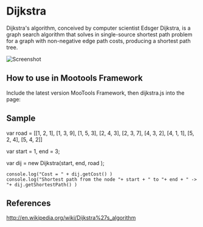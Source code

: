 Dijkstra
========

Dijkstra's algorithm, conceived by computer scientist Edsger Dijkstra, is a graph search algorithm that solves in single-source
shortest path problem for a graph with non-negative edge path costs, producing a shortest path tree. 

![Screenshot](http://farm6.staticflickr.com/5572/15142640541_6ea1eb3d48_m.jpg.jpg)

How to use in Mootools Framework
--------------------------------

Include the latest version MooTools Framework, then dijkstra.js into the page:

<script src="http://ajax.googleapis.com/ajax/libs/mootools/1.5.0/mootools-yui-compressed.js"></script>
<script type="text/javascript" src="dijkstra-min.js"></script>


Sample
-------


var road = [[1, 2, 1],
            [1, 3, 9],
            [1, 5, 3],
            [2, 4, 3],
            [2, 3, 7],
            [4, 3, 2],
            [4, 1, 1],
            [5, 2, 4],
            [5, 4, 2]]

var start = 1, 
      end = 3;

var dij = new Dijkstra(start, end, road );

    console.log("Cost = " + dij.getCost() )
    console.log("Shortest path from the node "+ start + " to "+ end + " -> "+ dij.getShortestPath() )


## References

  http://en.wikipedia.org/wiki/Dijkstra%27s_algorithm
